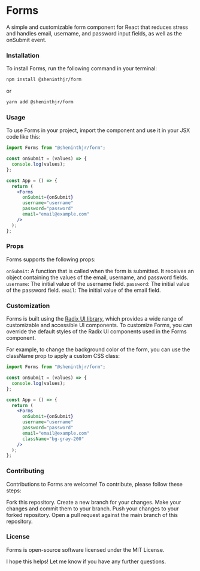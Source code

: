 # Forms

A simple and customizable form component for React that reduces stress and handles email, username, and password input fields, as well as the onSubmit event.

### Installation

To install Forms, run the following command in your terminal:

```bash
npm install @sheninthjr/form
```

or

```bash
yarn add @sheninthjr/form
```

### Usage

To use Forms in your project, import the component and use it in your JSX code like this:

```jsx
import Forms from "@sheninthjr/form";

const onSubmit = (values) => {
  console.log(values);
};

const App = () => {
  return (
    <Forms
      onSubmit={onSubmit}
      username="username"
      password="password"
      email="email@example.com"
    />
  );
};
```

### Props

Forms supports the following props:

`onSubmit`: A function that is called when the form is submitted. It receives an object containing the values of the email, username, and password fields.
`username`: The initial value of the username field.
`password`: The initial value of the password field.
`email`: The initial value of the email field.

### Customization

Forms is built using the [Radix UI library](https://www.radix-ui.com/), which provides a wide range of customizable and accessible UI components. To customize Forms, you can override the default styles of the Radix UI components used in the Forms component.

For example, to change the background color of the form, you can use the className prop to apply a custom CSS class:

```jsx
import Forms from "@sheninthjr/form";

const onSubmit = (values) => {
  console.log(values);
};

const App = () => {
  return (
    <Forms
      onSubmit={onSubmit}
      username="username"
      password="password"
      email="email@example.com"
      className="bg-gray-200"
    />
  );
};
```

### Contributing

Contributions to Forms are welcome! To contribute, please follow these steps:

Fork this repository.
Create a new branch for your changes.
Make your changes and commit them to your branch.
Push your changes to your forked repository.
Open a pull request against the main branch of this repository.

### License

Forms is open-source software licensed under the MIT License.

I hope this helps! Let me know if you have any further questions.
